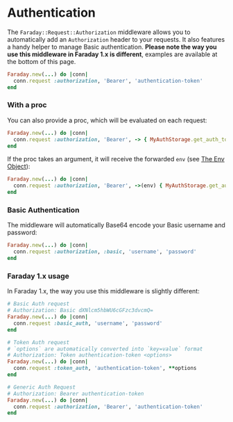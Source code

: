 # Authentication

The `Faraday::Request::Authorization` middleware allows you to automatically add an `Authorization` header
to your requests. It also features a handy helper to manage Basic authentication.
**Please note the way you use this middleware in Faraday 1.x is different**,
examples are available at the bottom of this page.

```ruby
Faraday.new(...) do |conn|
  conn.request :authorization, 'Bearer', 'authentication-token'
end
```

### With a proc

You can also provide a proc, which will be evaluated on each request:

```ruby
Faraday.new(...) do |conn|
  conn.request :authorization, 'Bearer', -> { MyAuthStorage.get_auth_token }
end
```

If the proc takes an argument, it will receive the forwarded `env` (see [The Env Object](getting-started/env-object.md)):

```ruby
Faraday.new(...) do |conn|
  conn.request :authorization, 'Bearer', ->(env) { MyAuthStorage.get_auth_token(env) }
end
```

### Basic Authentication

The middleware will automatically Base64 encode your Basic username and password:

```ruby
Faraday.new(...) do |conn|
  conn.request :authorization, :basic, 'username', 'password'
end
```

### Faraday 1.x usage

In Faraday 1.x, the way you use this middleware is slightly different:

```ruby
# Basic Auth request
# Authorization: Basic dXNlcm5hbWU6cGFzc3dvcmQ=
Faraday.new(...) do |conn|
  conn.request :basic_auth, 'username', 'password'
end

# Token Auth request
# `options` are automatically converted into `key=value` format
# Authorization: Token authentication-token <options>
Faraday.new(...) do |conn|
  conn.request :token_auth, 'authentication-token', **options
end

# Generic Auth Request
# Authorization: Bearer authentication-token
Faraday.new(...) do |conn|
  conn.request :authorization, 'Bearer', 'authentication-token'
end
```
